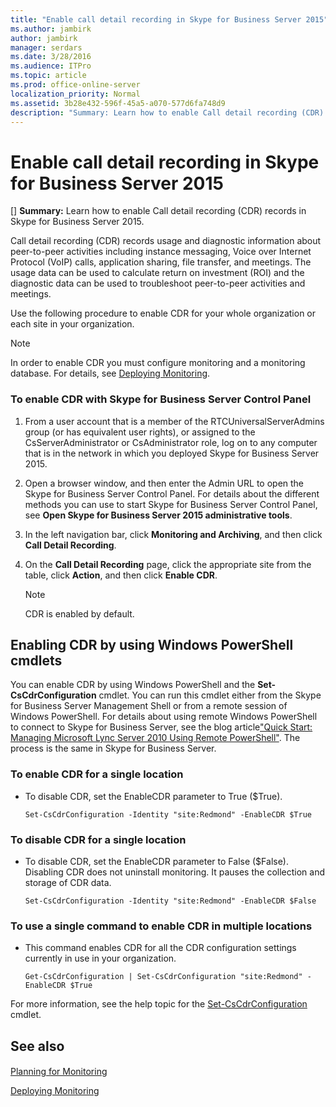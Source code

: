 ```yaml
---
title: "Enable call detail recording in Skype for Business Server 2015"
ms.author: jambirk
author: jambirk
manager: serdars
ms.date: 3/28/2016
ms.audience: ITPro
ms.topic: article
ms.prod: office-online-server
localization_priority: Normal
ms.assetid: 3b28e432-596f-45a5-a070-577d6fa748d9
description: "Summary: Learn how to enable Call detail recording (CDR) records in Skype for Business Server 2015."
---
```


# Enable call detail recording in Skype for Business Server 2015
[]
 **Summary:** Learn how to enable Call detail recording (CDR) records in Skype for Business Server 2015.
  
Call detail recording (CDR) records usage and diagnostic information about peer-to-peer activities including instance messaging, Voice over Internet Protocol (VoIP) calls, application sharing, file transfer, and meetings. The usage data can be used to calculate return on investment (ROI) and the diagnostic data can be used to troubleshoot peer-to-peer activities and meetings. 
  
Use the following procedure to enable CDR for your whole organization or each site in your organization.
  
> [!NOTE]
> In order to enable CDR you must configure monitoring and a monitoring database. For details, see [Deploying Monitoring](http://technet.microsoft.com/library/117f4a3e-0670-4388-a553-b9854921145f.aspx). 
  
### To enable CDR with Skype for Business Server Control Panel

1.  From a user account that is a member of the RTCUniversalServerAdmins group (or has equivalent user rights), or assigned to the CsServerAdministrator or CsAdministrator role, log on to any computer that is in the network in which you deployed Skype for Business Server 2015.
    
2. Open a browser window, and then enter the Admin URL to open the Skype for Business Server Control Panel. For details about the different methods you can use to start Skype for Business Server Control Panel, see **Open Skype for Business Server 2015 administrative tools**.
    
3. In the left navigation bar, click **Monitoring and Archiving**, and then click **Call Detail Recording**. 
    
4. On the **Call Detail Recording** page, click the appropriate site from the table, click **Action**, and then click **Enable CDR**.
    
    > [!NOTE]
    > CDR is enabled by default. 
  
## Enabling CDR by using Windows PowerShell cmdlets

You can enable CDR by using Windows PowerShell and the **Set-CsCdrConfiguration** cmdlet. You can run this cmdlet either from the Skype for Business Server Management Shell or from a remote session of Windows PowerShell. For details about using remote Windows PowerShell to connect to Skype for Business Server, see the blog article["Quick Start: Managing Microsoft Lync Server 2010 Using Remote PowerShell"](https://go.microsoft.com/fwlink/p/?linkId=255876). The process is the same in Skype for Business Server.
  
### To enable CDR for a single location

- To disable CDR, set the EnableCDR parameter to True ($True).
    
  ```
  Set-CsCdrConfiguration -Identity "site:Redmond" -EnableCDR $True
  ```

### To disable CDR for a single location

- To disable CDR, set the EnableCDR parameter to False ($False). Disabling CDR does not uninstall monitoring. It pauses the collection and storage of CDR data.
    
  ```
  Set-CsCdrConfiguration -Identity "site:Redmond" -EnableCDR $False
  ```

### To use a single command to enable CDR in multiple locations

- This command enables CDR for all the CDR configuration settings currently in use in your organization.
    
  ```
  Get-CsCdrConfiguration | Set-CsCdrConfiguration "site:Redmond" -EnableCDR $True
  ```

For more information, see the help topic for the [Set-CsCdrConfiguration](../../manage/management-shell/set-cscdrconfiguration.md) cmdlet.
  
## See also

#### 

[Planning for Monitoring](http://technet.microsoft.com/library/26cead5a-183c-42f1-a4b0-0e8d61c6159d.aspx)
  
[Deploying Monitoring](http://technet.microsoft.com/library/117f4a3e-0670-4388-a553-b9854921145f.aspx)

